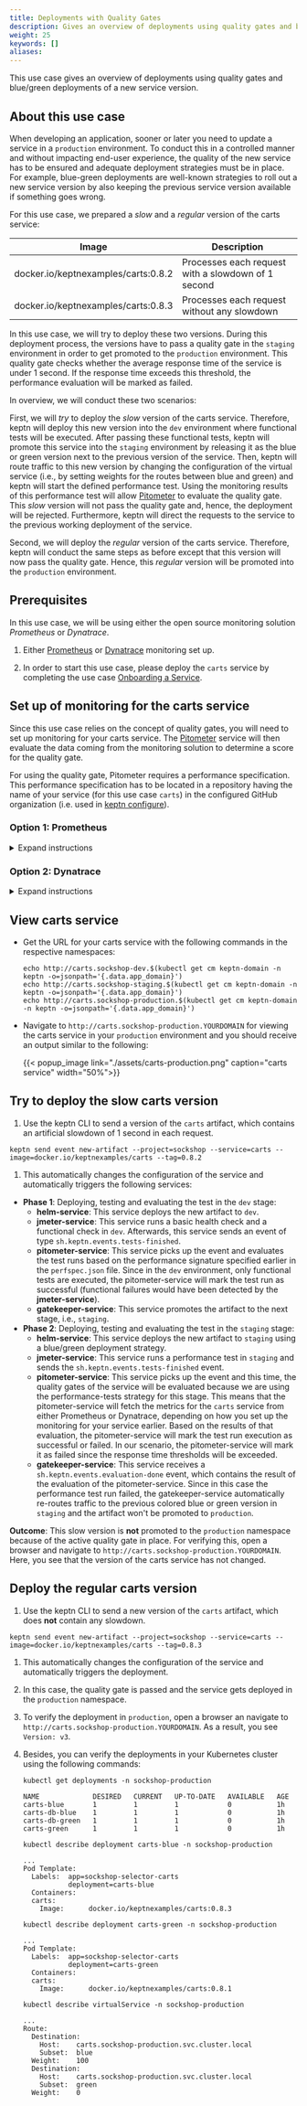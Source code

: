```yaml
---
title: Deployments with Quality Gates
description: Gives an overview of deployments using quality gates and blue/green deployments of a new service version.
weight: 25
keywords: []
aliases:
---
```


This use case gives an overview of deployments using quality gates and blue/green deployments of a new service version.

## About this use case

When developing an application, sooner or later you need to update a service in a `production` environment. To conduct this in a controlled manner and without impacting end-user experience, the quality of the new service has to be ensured and adequate deployment strategies must be in place. For example, blue-green deployments are well-known strategies to roll out a new service version by also keeping the previous service version available if something goes wrong.

For this use case, we prepared a *slow* and a *regular* version of the carts service:

| Image                                 | Description                                        |
|---------------------------------------|----------------------------------------------------|
| docker.io/keptnexamples/carts:0.8.2   | Processes each request with a slowdown of 1 second |
| docker.io/keptnexamples/carts:0.8.3   | Processes each request without any slowdown        |

In this use case, we will try to deploy these two versions.
During this deployment process, the versions have to pass a quality gate
in the `staging` environment in order to get promoted to the `production` environment.
This quality gate checks whether the average response time of the service is under 1&nbsp;second. If the response time exceeds this threshold, the performance evaluation will be marked as failed.

In overview, we will conduct these two scenarios:

First, we will *try* to deploy the *slow* version of the carts service. Therefore, keptn will deploy this new version into the `dev` environment where functional tests will be executed. After passing these functional tests, keptn will promote this service into the `staging` environment by releasing it as the blue or green version next to the previous version of the service. Then, keptn will route traffic to this new version by changing the configuration of the virtual service (i.e., by setting weights for the routes between blue and green) and keptn will start the defined performance test. Using the monitoring results of this performance test will allow [Pitometer](https://github.com/keptn/pitometer) to evaluate the quality gate. This *slow* version will not pass the quality gate and, hence, the deployment will be rejected. Furthermore, keptn will direct the requests to the service to the previous working deployment of the service. 

Second, we will deploy the *regular* version of the carts service. Therefore, keptn will conduct the same steps as before except that this version will now pass the quality gate. Hence, this *regular* version will be promoted into the `production` environment.


## Prerequisites
In this use case, we will be using either the open source monitoring solution *Prometheus* or *Dynatrace*.

1. Either [Prometheus](../../monitoring/prometheus) or [Dynatrace](../../monitoring/dynatrace) monitoring set up.

1. In order to start this use case, please deploy the `carts` service by completing the use case [Onboarding a Service](../onboard-carts-service/).

## Set up of monitoring for the carts service
Since this use case relies on the concept of quality gates, you will need to set up monitoring for your carts service.
The [Pitometer](https://github.com/keptn/pitometer) service will then evaluate the data coming from the monitoring solution to determine a score for the quality gate.

For using the quality gate, Pitometer requires a performance specification.
This performance specification has to be located in a repository having the name of 
your service (for this use case `carts`) in the configured GitHub organization (i.e. used in [keptn configure](../../reference/cli/#keptn-configure)).


### Option 1: Prometheus
<details><summary>Expand instructions</summary>
<p>
Please make sure you have followed the instructions for setting up [Prometheus](../../monitoring/prometheus).

To set up the quality gates for the carts service, please navigate to the `perfspec` folder of your carts service. This folder contains files defining the quality gate that will be evaluated against Prometheus. 

1. Make sure you are in the `carts/perfspec` folder.
1. Rename the file `perfspec_prometheus.json` to `perfspec.json`. 
1. Commit and push the file.

  ```console
  git add .
  git commit -m "use prometheus perfspec"
  git push
  ```

Now, you have quality gates in place, which will check whether the average response time of the service is under 1&nbsp;second.
 </p>
</details>

### Option 2: Dynatrace
<details><summary>Expand instructions</summary>
<p>
Please make sure you have followed the instructions for setting up [Dynatrace](../../monitoring/dynatrace).

To set up the quality gates for the carts service, please navigate to the `perfspec` folder of your carts service. This file contains the quality gate that will be evaluated against Dynatrace. 

1. Make sure you are in the `carts/perfspec` folder.
1. Rename the file `perfspec_dynatrace.json` to `perfspec.json`. 
1. Commit and push the file.

  ```console
  git add .
  git commit -m "use dynatrace perfspec"
  git push
  ```

Now, you have quality gates in place, which will check whether the average response time of the service is under 1&nbsp;second.
</p>
</details>



## View carts service

- Get the URL for your carts service with the following commands in the respective namespaces:

  ```console
  echo http://carts.sockshop-dev.$(kubectl get cm keptn-domain -n keptn -o=jsonpath='{.data.app_domain}')
  echo http://carts.sockshop-staging.$(kubectl get cm keptn-domain -n keptn -o=jsonpath='{.data.app_domain}')
  echo http://carts.sockshop-production.$(kubectl get cm keptn-domain -n keptn -o=jsonpath='{.data.app_domain}')
  ```

- Navigate to `http://carts.sockshop-production.YOURDOMAIN` for viewing the carts service in your `production` environment and you should receive an output similar to the following:

    {{< popup_image
      link="./assets/carts-production.png"
      caption="carts service"
      width="50%">}}


## Try to deploy the slow carts version

1. Use the keptn CLI to send a version of the `carts` artifact, which contains an artificial
slowdown of 1 second in each request. 
  ```console
  keptn send event new-artifact --project=sockshop --service=carts --image=docker.io/keptnexamples/carts --tag=0.8.2
  ```

1. This automatically changes the configuration of the service and automatically triggers the following services:
  * **Phase 1**: Deploying, testing and evaluating the test in the `dev` stage:
      * **helm-service**: This service deploys the new artifact to `dev`.
      * **jmeter-service**: This service runs a basic health check and a functional check in `dev`. Afterwards, this service sends an event of type `sh.keptn.events.tests-finished`. 
      * **pitometer-service**: This service picks up the event and evaluates the test runs based on the  performance signature specified earlier in the `perfspec.json` file. Since in the `dev` environment, only functional tests are executed, the pitometer-service will mark the test run as successful (functional failures would have been detected by the **jmeter-service**).
      * **gatekeeper-service**: This service promotes the artifact to the next stage, i.e., `staging`.
  * **Phase 2**: Deploying, testing and evaluating the test in the `staging` stage:
      * **helm-service**: This service deploys the new artifact to `staging` using a blue/green deployment strategy.
      * **jmeter-service**: This service runs a performance test in `staging` and sends the `sh.keptn.events.tests-finished` event.
      * **pitometer-service**: This service picks up the event and this time, the quality gates of the service will be evaluated because we are using the performance-tests strategy for this stage. This means that the pitometer-service will fetch the metrics for the `carts` service from either Prometheus or Dynatrace, depending on how you set up the monitoring for your service earlier. Based on the results of that evaluation, the pitometer-service will mark the test run execution as successful or failed. In our scenario, the pitometer-service will mark it as failed since the response time thresholds will be exceeded.
      * **gatekeeper-service**: This service receives a `sh.keptn.events.evaluation-done` event, which contains the result of the evaluation of the pitometer-service. Since in this case the performance test run failed, the gatekeeper-service automatically re-routes traffic to the previous colored blue or green version in `staging` and the artifact won't be promoted to `production`.
      
  **Outcome**: This slow version is **not** promoted to the `production` namespace because of the active quality gate in place.
For verifying this, open a browser and navigate to `http://carts.sockshop-production.YOURDOMAIN`.
Here, you see that the version of the carts service has not changed.

## Deploy the regular carts version

1. Use the keptn CLI to send a new version of the `carts` artifact, which does **not** contain any slowdown.
  ```console
  keptn send event new-artifact --project=sockshop --service=carts --image=docker.io/keptnexamples/carts --tag=0.8.3
  ```

1. This automatically changes the configuration of the service and automatically triggers the deployment.

1. In this case, the quality gate is passed and the service gets deployed in the `production` namespace. 

1. To verify the deployment in `production`, open a browser an navigate to `http://carts.sockshop-production.YOURDOMAIN`. As a result, you see `Version: v3`.

1. Besides, you can verify the deployments in your Kubernetes cluster using the following commands: 

    ```console
    kubectl get deployments -n sockshop-production
    ``` 

    ```console
    NAME             DESIRED   CURRENT   UP-TO-DATE   AVAILABLE   AGE
    carts-blue       1         1         1            0           1h
    carts-db-blue    1         1         1            0           1h
    carts-db-green   1         1         1            0           1h
    carts-green      1         1         1            0           1h
    ```

    ```console
    kubectl describe deployment carts-blue -n sockshop-production
    ``` 
    
    ```console
    ...
    Pod Template:
      Labels:  app=sockshop-selector-carts
               deployment=carts-blue
      Containers:
      carts:
        Image:      docker.io/keptnexamples/carts:0.8.3
    ```

    ```console
    kubectl describe deployment carts-green -n sockshop-production
    ``` 
    
    ```console
    ...
    Pod Template:
      Labels:  app=sockshop-selector-carts
               deployment=carts-green
      Containers:
      carts:
        Image:      docker.io/keptnexamples/carts:0.8.1
    ```

    ```console
    kubectl describe virtualService -n sockshop-production
    ``` 
    
    ```console   
    ...
    Route:
      Destination:
        Host:    carts.sockshop-production.svc.cluster.local
        Subset:  blue
      Weight:    100
      Destination:
        Host:    carts.sockshop-production.svc.cluster.local
        Subset:  green
      Weight:    0
    ```
